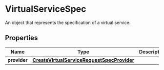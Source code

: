 

# VirtualServiceSpec

An object that represents the specification of a virtual service.

## Properties

| Name | Type | Description | Notes |
|------------ | ------------- | ------------- | -------------|
|**provider** | [**CreateVirtualServiceRequestSpecProvider**](CreateVirtualServiceRequestSpecProvider.md) |  |  [optional] |



